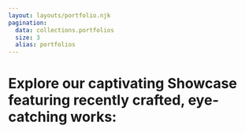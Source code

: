 ```yaml
---
layout: layouts/portfolio.njk
pagination:
  data: collections.portfolios
  size: 3
  alias: portfolios
---
```

# Explore our captivating <span>Showcase </span>featuring recently crafted, eye-catching works: